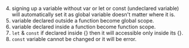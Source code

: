 4. signing up a variable without var or let or const (undeclared variable) will automatically set it as global variable doesn't matter where it is.
5. variable declared outside a function become global scope.
6. variable declared inside a function become function scope.
7. `let` & `const` if declared inside {} then it will accessible only inside its {}.
8. `const` variable cannot be changed or it will be error.
